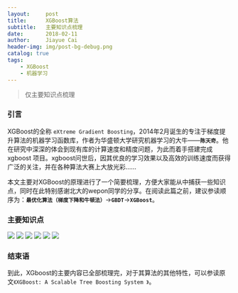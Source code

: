 ```yaml
---
layout:     post
title:      XGBoost算法
subtitle:   主要知识点梳理
date:       2018-02-11
author:     Jiayue Cai
header-img: img/post-bg-debug.png
catalog: true
tags:
    - XGBoost
	- 机器学习
---
```



>仅主要知识点梳理

### 引言

XGBoost的全称 `eXtreme Gradient Boosting`，2014年2月诞生的专注于梯度提升算法的机器学习函数库，作者为华盛顿大学研究机器学习的大牛——**`陈天奇`**。他在研究中深深的体会到现有库的计算速度和精度问题，为此而着手搭建完成 xgboost 项目。xgboost问世后，因其优良的学习效果以及高效的训练速度而获得广泛的关注，并在各种算法大赛上大放光彩……

本文主要对XGBoost的原理进行了一个简要梳理，方便大家能从中捕获一些知识点，同时在此特别感谢北大的wepon同学的分享。在阅读此篇之前，建议参读顺序为：**`最优化算法（梯度下降和牛顿法）`**->**`GBDT`**->**`XGBoost`**。
 
### 主要知识点 

![](http://img.blog.csdn.net/20180211125658834?watermark/2/text/aHR0cDovL2Jsb2cuY3Nkbi5uZXQvenoyMzIzMQ==/font/5a6L5L2T/fontsize/400/fill/I0JBQkFCMA==/dissolve/70)
![](http://img.blog.csdn.net/20180211125732539?watermark/2/text/aHR0cDovL2Jsb2cuY3Nkbi5uZXQvenoyMzIzMQ==/font/5a6L5L2T/fontsize/400/fill/I0JBQkFCMA==/dissolve/70)
![](http://img.blog.csdn.net/20180211125812296?watermark/2/text/aHR0cDovL2Jsb2cuY3Nkbi5uZXQvenoyMzIzMQ==/font/5a6L5L2T/fontsize/400/fill/I0JBQkFCMA==/dissolve/70)
![](http://img.blog.csdn.net/20180211125847854?watermark/2/text/aHR0cDovL2Jsb2cuY3Nkbi5uZXQvenoyMzIzMQ==/font/5a6L5L2T/fontsize/400/fill/I0JBQkFCMA==/dissolve/70)
![](http://img.blog.csdn.net/2018021112591811?watermark/2/text/aHR0cDovL2Jsb2cuY3Nkbi5uZXQvenoyMzIzMQ==/font/5a6L5L2T/fontsize/400/fill/I0JBQkFCMA==/dissolve/70)
![](http://img.blog.csdn.net/20180211125937111?watermark/2/text/aHR0cDovL2Jsb2cuY3Nkbi5uZXQvenoyMzIzMQ==/font/5a6L5L2T/fontsize/400/fill/I0JBQkFCMA==/dissolve/70)
	
	
### 结束语

到此，XGboost的主要内容已全部梳理完，对于其算法的其他特性，可以参读原文`《XGBoost: A Scalable Tree Boosting System 》`。
	


